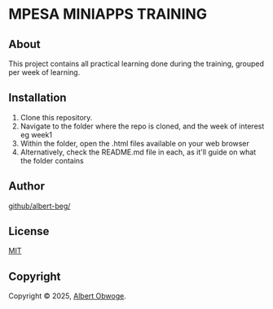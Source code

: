 # MPESA MINIAPPS TRAINING

## About
This project contains all practical learning done during the training, grouped per week of learning. 

## Installation
1. Clone this repository.
2. Navigate to the folder where the repo is cloned, and the week of interest eg week1
3. Within the folder, open the .html files available on your web browser
4. Alternatively, check the README.md file in each, as it'll guide on what the folder contains

## Author
[github/albert-beg/](https://github.com/albert-beg/)

## License
[MIT](https://choosealicense.com/licenses/mit/)

## Copyright
Copyright © 2025, [Albert Obwoge](https://github.com/albert-beg/).